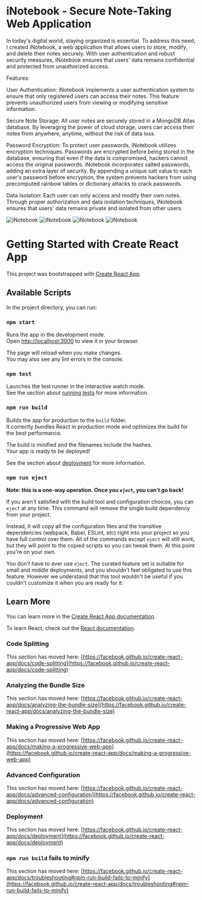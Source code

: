 # iNotebook - Secure Note-Taking Web Application 

In today's digital world, staying organized is essential. To address this need, I created iNotebook, a web application that allows users to store, modify, and delete their notes securely. With user authentication and robust security measures, iNotebook ensures that users' data remains confidential and protected from unauthorized access.

Features:

User Authentication: iNotebook implements a user authentication system to ensure that only registered users can access their notes. This feature prevents unauthorized users from viewing or modifying sensitive information.

Secure Note Storage: All user notes are securely stored in a MongoDB Atlas database. By leveraging the power of cloud storage, users can access their notes from anywhere, anytime, without the risk of data loss.

Password Encryption: To protect user passwords, iNotebook utilizes encryption techniques. Passwords are encrypted before being stored in the database, ensuring that even if the data is compromised, hackers cannot access the original passwords.  iNotebook incorporates salted passwords, adding an extra layer of security. By appending a unique salt value to each user's password before encryption, the system prevents hackers from using precomputed rainbow tables or dictionary attacks to crack passwords.

Data Isolation: Each user can only access and modify their own notes. Through proper authorization and data isolation techniques, iNotebook ensures that users' data remains private and isolated from other users.

![iNotebook](https://github.com/Vikassoni91/iNotebook/assets/90946288/ae2a5188-63ac-4ebc-a3a6-cc96714a5e7f)
![iNotebook](https://github.com/Vikassoni91/iNotebook/assets/90946288/b3dc5aa1-1bf5-4c27-b195-5a40b96ddd4d)
![iNotebook](https://github.com/Vikassoni91/iNotebook/assets/90946288/6251cfb1-182c-4a55-9f77-66f9fb7f8167)
![iNotebook](https://github.com/Vikassoni91/iNotebook/assets/90946288/1c804c1c-d20a-41ca-9a07-c992cd92bb2b)


# Getting Started with Create React App

This project was bootstrapped with [Create React App](https://github.com/facebook/create-react-app).

## Available Scripts

In the project directory, you can run:

### `npm start`

Runs the app in the development mode.\
Open [http://localhost:3000](http://localhost:3000) to view it in your browser.

The page will reload when you make changes.\
You may also see any lint errors in the console.

### `npm test`

Launches the test runner in the interactive watch mode.\
See the section about [running tests](https://facebook.github.io/create-react-app/docs/running-tests) for more information.

### `npm run build`

Builds the app for production to the `build` folder.\
It correctly bundles React in production mode and optimizes the build for the best performance.

The build is minified and the filenames include the hashes.\
Your app is ready to be deployed!

See the section about [deployment](https://facebook.github.io/create-react-app/docs/deployment) for more information.

### `npm run eject`

**Note: this is a one-way operation. Once you `eject`, you can't go back!**

If you aren't satisfied with the build tool and configuration choices, you can `eject` at any time. This command will remove the single build dependency from your project.

Instead, it will copy all the configuration files and the transitive dependencies (webpack, Babel, ESLint, etc) right into your project so you have full control over them. All of the commands except `eject` will still work, but they will point to the copied scripts so you can tweak them. At this point you're on your own.

You don't have to ever use `eject`. The curated feature set is suitable for small and middle deployments, and you shouldn't feel obligated to use this feature. However we understand that this tool wouldn't be useful if you couldn't customize it when you are ready for it.

## Learn More

You can learn more in the [Create React App documentation](https://facebook.github.io/create-react-app/docs/getting-started).

To learn React, check out the [React documentation](https://reactjs.org/).

### Code Splitting

This section has moved here: [https://facebook.github.io/create-react-app/docs/code-splitting](https://facebook.github.io/create-react-app/docs/code-splitting)

### Analyzing the Bundle Size

This section has moved here: [https://facebook.github.io/create-react-app/docs/analyzing-the-bundle-size](https://facebook.github.io/create-react-app/docs/analyzing-the-bundle-size)

### Making a Progressive Web App

This section has moved here: [https://facebook.github.io/create-react-app/docs/making-a-progressive-web-app](https://facebook.github.io/create-react-app/docs/making-a-progressive-web-app)

### Advanced Configuration

This section has moved here: [https://facebook.github.io/create-react-app/docs/advanced-configuration](https://facebook.github.io/create-react-app/docs/advanced-configuration)

### Deployment

This section has moved here: [https://facebook.github.io/create-react-app/docs/deployment](https://facebook.github.io/create-react-app/docs/deployment)

### `npm run build` fails to minify

This section has moved here: [https://facebook.github.io/create-react-app/docs/troubleshooting#npm-run-build-fails-to-minify](https://facebook.github.io/create-react-app/docs/troubleshooting#npm-run-build-fails-to-minify)
